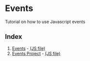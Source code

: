 # Events

Tutorial on how to use Javascript events

## Index

<ol>
    <li><a href="events.html">Events</a> - <a href="assets/scripts/events.js">(JS file)</a></li>
    <li><a href="index.html">Events Project</a> - <a href="assets/scripts/app.js">(JS file)</a></li>
</ol>
